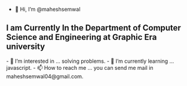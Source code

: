- 👋 Hi, I’m @maheshsemwal
<h2>I am Currently In the Department of Computer Science and Engineering at Graphic Era university</h2>
- 👀 I’m interested in ... solving problems.
- 🌱 I’m currently learning ... javascript.
- 📫 How to reach me ... you can send me mail in maheshsemwal04@gmail.com.

<!---
maheshsemwal/maheshsemwal is a ✨ special ✨ repository because its `README.md` (this file) appears on your GitHub profile.
You can click the Preview link to take a look at your changes.
--->
